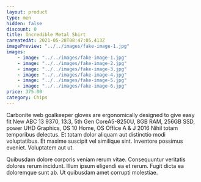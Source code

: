 ```yaml
---
layout: product
type: men
hidden: false
discount: 0
title: Incredible Metal Shirt
careatedAt: 2021-05-28T08:47:05.413Z
imagePreview: "../../images/fake-image-1.jpg"
images:
    - image: "../../images/fake-image-1.jpg"
    - image: "../../images/fake-image-2.jpg"
    - image: "../../images/fake-image-3.jpg"
    - image: "../../images/fake-image-4.jpg"
    - image: "../../images/fake-image-5.jpg"
    - image: "../../images/fake-image-6.jpg"
price: 375.00
category: Chips
---
```

Carbonite web goalkeeper gloves are ergonomically designed to give easy fit
New ABC 13 9370, 13.3, 5th Gen CoreA5-8250U, 8GB RAM, 256GB SSD, power UHD Graphics, OS 10 Home, OS Office A & J 2016
Nihil totam temporibus delectus. Et totam dolor aliquam aut distinctio modi voluptatibus. Et maxime suscipit vel similique sint. Inventore possimus eveniet. Voluptatem aut ut.
 Quibusdam dolore corporis veniam rerum vitae. Consequuntur veritatis dolores rerum incidunt. Illum ipsum eligendi ea et rerum. Fugit dicta ea doloremque sunt ab. Ut quibusdam amet corrupti molestiae.
